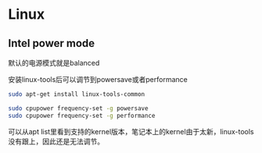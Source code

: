 # Linux

## Intel power mode

默认的电源模式就是balanced

安装linux-tools后可以调节到powersave或者performance

```bash
sudo apt-get install linux-tools-common

sudo cpupower frequency-set -g powersave
sudo cpupower frequency-set -g performance
```

可以从apt list里看到支持的kernel版本，笔记本上的kernel由于太新，linux-tools没有跟上，因此还是无法调节。
